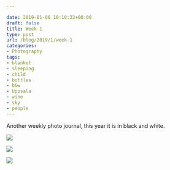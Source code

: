 ```yaml
---

date: 2019-01-06 10:10:32+00:00
draft: false
title: Week 1
type: post
url: /blog/2019/1/week-1
categories:
- Photography
tags:
- blanket
- sleeping
- child
- bottles
- b&w
- Uppsala
- wine
- sky
- people
---
```


Another weekly photo journal, this year it is in black and white.



  
   ![](/images/2019-01-06-20191week-1/IMG_1693-2.jpeg)

  

  
   ![](/images/2019-01-06-20191week-1/IMG_1705-2.jpeg)

  

  
   ![](/images/2019-01-06-20191week-1/IMG_1716-2.jpeg)

  


